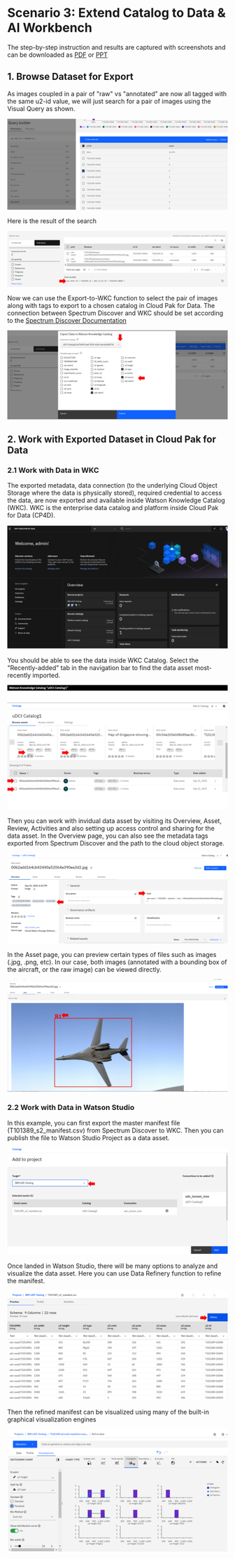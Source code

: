 # Scenario 3: Extend Catalog to Data & AI Workbench



The step-by-step instruction and results are captured with screenshots and can be downloaded as [PDF](recording/T101389-Scenario3-v20210921.pdf) or [PPT](recording/T101389-Scenario3-v20210921.pptx)



## 1. Browse Dataset for Export

As images  coupled in a pair of "raw" vs "annotated" are now all tagged with the same u2-id value, we will just search for a pair of images using the Visual Query as shown. 

<img src=recording/T101389-Scenario3-visualsearchforexportdata.png>


Here is the result of the search

<img src=recording/T101389-Scenario3-visualsearchforexportdataresult.png>


Now we can use the Export-to-WKC function to select the pair of images along with tags to export to a chosen catalog in Cloud Pak for Data. The connection between Spectrum Discover and WKC should be set according to the [Spectrum Discover Documentation](https://www.ibm.com/docs/en/spectrum-discover) 


<img src=recording/T101389-Scenario3-exporttowkc.png>


## 2. Work with Exported Dataset in Cloud Pak for Data


### 2.1 Work with Data in WKC

The exported metadata, data connection (to the underlying Cloud Object Storage where the data is physically stored), required credential to access the data, are now exported and available inside Watson Knowledge Catalog (WKC). WKC is the enterprise data catalog and platform inside Cloud Pak for Data (CP4D). 

<img src=recording/T101389-Scenario3-cp4d.png>


You should be able to see the data inside WKC Catalog. Select the "Recently-added" tab in the navigation bar to find the data asset most-recently imported. 

<img src=recording/T101389-Scenario3-datasetinwkc.png>


Then you can work with invidual data asset by visiting its Overview, Asset, Review, Activities and also setting up access control and sharing for the data asset. In the Overview page, you can also see the metadata tags exported from Spectrum Discover and the path to the cloud object storage. 

<img src=recording/T101389-Scenario3-wkc-file-overview.png>

In the Asset page, you can preview certain types of files such as images (.jpg, .png, etc). In our case, both images (annotated with a bounding box of the aircraft, or the raw image) can be viewed directly. 

<img src=recording/T101389-Scenario3-wkc-file-access-view.png>


### 2.2 Work with Data in Watson Studio

In this example, you can first export the master manifest file (T101389_s2_manifest.csv) from Spectrum Discover to WKC. Then you can publish the file to Watson Studio Project as a data asset. 

<img src=recording/T101389-Scenario3-publish-data-from-wkc-to-ws-project.png>


Once landed in Watson Studio, there will be many options to analyze and visualize the data asset. Here you can use Data Refinery function to refine the manifest. 

<img src=recording/T101389-Scenario3-data-refinery-refine.png>


Then the refined manifest can be visualized using many of the built-in graphical visualization engines

<img src=recording/T101389-Scenario3-data-refinery-visualize.png>